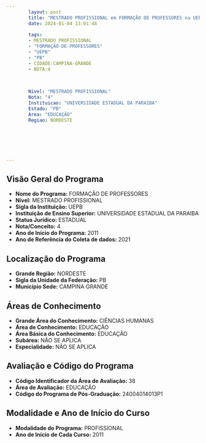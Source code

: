 ```yaml
---
        layout: post
        title: "MESTRADO PROFISSIONAL em FORMAÇÃO DE PROFESSORES na UEPB  "
        date: 2024-01-04 13:01:48
     
        tags:
        - MESTRADO PROFISSIONAL
        - "FORMAÇÃO-DE-PROFESSORES"
        - "UEPB"
        - "PB"
        - CIDADE:CAMPINA-GRANDE
        - NOTA:4
        
       

        Nivel: "MESTRADO PROFISSIONAL"
        Nota: "4"
        Instituicao: "UNIVERSIDADE ESTADUAL DA PARAIBA"
        Estado: "PB"
        Area: "EDUCAÇÃO"
        Regiao: NORDESTE
        
        
        
        
        
        
---
```

## Visão Geral do Programa
- **Nome do Programa:** FORMAÇÃO DE PROFESSORES
- **Nível:** MESTRADO PROFISSIONAL
- **Sigla da Instituição:** UEPB
- **Instituição de Ensino Superior:** UNIVERSIDADE ESTADUAL DA PARAIBA
- **Status Jurídico:** ESTADUAL
- **Nota/Conceito:** 4
- **Ano de Início do Programa:** 2011
- **Ano de Referência do Coleta de dados:** 2021

## Localização do Programa
- **Grande Região:** NORDESTE
- **Sigla da Unidade da Federação:** PB
- **Município Sede:** CAMPINA GRANDE

## Áreas de Conhecimento
- **Grande Área do Conhecimento:** CIÊNCIAS HUMANAS
- **Área de Conhecimento:** EDUCAÇÃO
- **Área Básica do Conhecimento:** EDUCAÇÃO
- **Subárea:** NÃO SE APLICA
- **Especialidade:** NÃO SE APLICA

## Avaliação e Código do Programa
- **Código Identificador da Área de Avaliação:** 38
- **Área de Avaliação:** EDUCAÇÃO
- **Código do Programa de Pós-Graduação:** 24004014013P1


## Modalidade e Ano de Início do Curso
- **Modalidade do Programa:** PROFISSIONAL
- **Ano de Início de Cada Curso:** 2011
